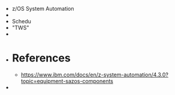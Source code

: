 - z/OS System Automation
-
- Schedu
- "TWS"
-
- # References
	- https://www.ibm.com/docs/en/z-system-automation/4.3.0?topic=equipment-sazos-components
-